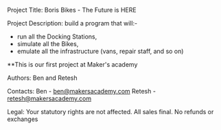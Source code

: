 
Project Title: Boris Bikes - The Future is HERE

Project Description: build a program that will:-
- run all the Docking Stations,
- simulate all the Bikes,
- emulate all the infrastructure (vans, repair staff, and so on)

**This is our first project at Maker's academy

Authors: Ben and Retesh

Contacts:
Ben - ben@makersacademy.com
Retesh - retesh@makersacademy.com

Legal: Your statutory rights are not affected. All sales final. No refunds or exchanges



